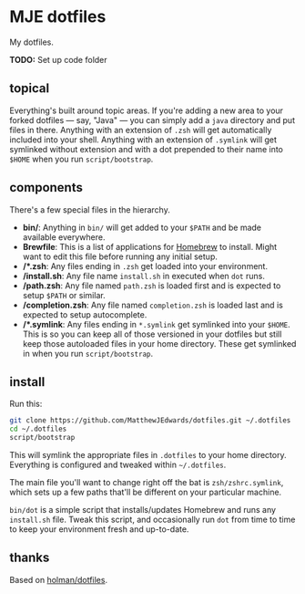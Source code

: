 # MJE dotfiles

My dotfiles.

**TODO:** Set up code folder

## topical

Everything's built around topic areas. If you're adding a new area to your forked dotfiles — say, "Java" — you can simply add a `java` directory and put files in there. Anything with an extension of `.zsh` will get automatically included into your shell. Anything with an extension of `.symlink` will get symlinked without extension and with a dot prepended to their name into `$HOME` when you run `script/bootstrap`.

## components

There's a few special files in the hierarchy.

- **bin/**: Anything in `bin/` will get added to your `$PATH` and be made available everywhere.
- **Brewfile**: This is a list of applications for [Homebrew](http://brew.sh) to   install. Might want to edit this file before running any initial setup.
- **<topic>/\*.zsh**: Any files ending in `.zsh` get loaded into your environment.
- **<topic>/install.sh**: Any file name `install.sh` in executed when `dot` runs.
- **<topic>/path.zsh**: Any file named `path.zsh` is loaded first and is expected to setup `$PATH` or similar.
- **<topic>/completion.zsh**: Any file named `completion.zsh` is loaded last and is expected to setup autocomplete.
- **<topic>/\*.symlink**: Any files ending in `*.symlink` get symlinked into your `$HOME`. This is so you can keep all of those versioned in your dotfiles but still keep those autoloaded files in your home directory. These get symlinked in when you run `script/bootstrap`.

## install

Run this:

```sh
git clone https://github.com/MatthewJEdwards/dotfiles.git ~/.dotfiles
cd ~/.dotfiles
script/bootstrap
```

This will symlink the appropriate files in `.dotfiles` to your home directory. Everything is configured and tweaked within `~/.dotfiles`.

The main file you'll want to change right off the bat is `zsh/zshrc.symlink`, which sets up a few paths that'll be different on your particular machine.

`bin/dot` is a simple script that installs/updates Homebrew and runs any `install.sh` file. Tweak this script, and occasionally run `dot` from time to time to keep your environment fresh and up-to-date.

## thanks

Based on [holman/dotfiles](https://github.com/holman/dotfiles).
